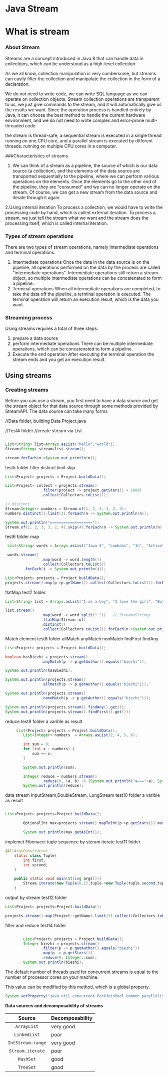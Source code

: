 # Java Stream
# What is stream

### About Stream


Streams are a concept introduced in Java 8 that can handle data in collections, which can be understood as a high-level collection

As we all know, collection manipulation is very cumbersome, but streams can easily filter the collection and manipulate the collection in the form of a declaration.

We do not need to write code, we can write SQL language as we can operate on collection objects. Stream collection operations are transparent to us, we just give commands to the stream, and it will automatically give us the results we want. Since the operation process is handled entirely by Java, it can choose the best method to handle the current hardware environment, and we do not need to write complex and error-prone multi-threaded code

the stream is thread-safe, a sequential stream is executed in a single thread running on one CPU core, and a parallel stream is executed by different threads. running on multiple CPU cores in a computer.


###Characteristics of streams
1. We can think of a stream as a pipeline, the source of which is our data source (a collection), and the elements of the data source are transported sequentially to the pipeline, where we can perform various operations on the elements. Once the elements go to the other end of the pipeline, they are "consumed" and we can no longer operate on the stream. Of course, we can get a new stream from the data source and iterate through it again.


2.Using internal iteration To process a collection, we would have to write the processing code by hand, which is called external iteration. To process a stream, we just tell the stream what we want and the stream does the processing itself, which is called internal iteration.



### Types of stream operations

There are two types of stream operations, namely intermediate operations and terminal operations.

1. Intermediate operations
    Once the data in the data source is on the pipeline, all operations performed on the data by the process are called "intermediate operations".
    Intermediate operations still return a stream object, so multiple intermediate operations can be concatenated to form a pipeline.
2. Terminal operations
    When all intermediate operations are completed, to take the data off the pipeline, a terminal operation is executed.
    The terminal operation will return an execution result, which is the data you want.

### Streaming process

Using streams requires a total of three steps:

1. prepare a data source
2. perform intermediate operations
    There can be multiple intermediate operations, which can be concatenated to form a pipeline.
3. Execute the end operation
    After executing the terminal operation the stream ends and you get an execution result.


## Using streams

### Creating streams

Before you can use a stream, you first need to have a data source and get the stream object for that data source through some methods provided by StreamAPI. The data source can take many forms



//Data folder, building Data
Project.java

//Test4 folder
//create stream via List
```java

List<String> list=Arrays.asList("hello","world");
Stream<String> stream=list.stream();

stream.forEach(n->System.out.println(n));
```

test5 folder
filter 
distinct
limit
skip
```java
List<Project> projects = Project.buildData();

List<Project> collect = projects.stream()
                .filter(project -> project.getStars() > 1000)
                .collect(Collectors.toList());

// distinct
Stream<Integer> numbers = Stream.of(1, 2, 3, 3, 2, 4);
numbers.distinct().limit(3).forEach(n -> System.out.println(n));

System.out.println("===================");
Stream.of(1, 2, 3, 3, 2, 4).skip(4).forEach(n -> System.out.println(n));

```
test6 folder
map
```java
 List<String> words = Arrays.asList("Java 8", "Lambdas", "In", "Action");

 words.stream()
                .map(word -> word.length())
                .collect(Collectors.toList())
        .forEach(i -> System.out.println(i)); 

List<Project> projects = Project.buildData();
projects.stream().map(p->p.getName()).collect(Collectors.toList()).forEach(n->System.out.println(n));
```

flatMap
test7 folder
```java
List<String> list = Arrays.asList("I am a boy", "I love the girl", "But the girl loves another girl");

list.stream()
                .map(word -> word.split(" "))   // Stream<String>
                .flatMap(Stream::of)
                .distinct()
                .collect(Collectors.toList()).forEach(n->System.out.println(n));
```

Match element
test8 folder
allMatch
anyMatch
nonMatch
findFirst
findAny
```java
List<Project> projects = Project.buildData();

boolean hasBiezhi = projects.stream()
                .anyMatch(p -> p.getAuthor().equals("biezhi"));

System.out.println(hasBiezhi);

System.out.println(projects.stream()
                .allMatch(p -> p.getAuthor().equals("biezhi")));

System.out.println(projects.stream()
                .noneMatch(p -> p.getAuthor().equals("biezhi")));

System.out.println(projects.stream().findAny().get());
System.out.println(projects.stream().findFirst().get());
```


reduce
test9 folder
a varible as result
```java
     List<Project> projects = Project.buildData();
        List<Integer> numbers  = Arrays.asList(2, 4, 5, 6);

        int sum = 0;
        for (int x : numbers) {
            sum += x;
        }

        System.out.println(sum);

        Integer reduce = numbers.stream()
                .reduce(0, (a, b) -> {System.out.println("a==="+a); System.out.println("b==="+b); return a+b;});
        System.out.println(reduce);
```


data stream InputStream,DoubleStream, LongStream
test10 folder
a varible as result
```java

List<Project> projects=Project.buildData();

        OptionalInt max=projects.stream().mapToInt(p->p.getStars()).max();

        System.out.println(max.getAsInt());
```


implemet Fibonacci tuple sequence by steram iterate
test11 folder
```java
@AllArgsConstructor
    static class Tuple{
        int first;
        int second;
    }

    public static void main(String args[]){
        Stream.iterate(new Tuple(0,1),tuple->new Tuple(tuple.second,tuple.first+tuple.second)).limit(20).forEach(tuple->System.out.println("("+ tuple.first +","+ tuple.second +")"));
    }
```


output by stream
test12 folder
```java
List<Project> projects=Project.buildData();

projects.stream().map(Project::getName).limit(3).collect(Collectors.toList()).forEach(n->System.out.println(n));
```

filter and reduce
test14 folder
```java

        List<Project> projects = Project.buildData();
        Integer biezhi = projects.stream()
                .filter(p -> p.getAuthor().equals("biezhi"))
                .map(p -> p.getStars())
                .reduce(0, Integer::sum);
        System.out.println(biezhi);
```


The default number of threads used for concurrent streams is equal to the number of processor cores on your machine.

This value can be modified by this method, which is a global property.

```java
System.setProperty("java.util.concurrent.ForkJoinPool.common.parallelism", "12").
```


**Data sources and decomposability of streams**

| Source | Decomposability |
|:-----:|:-------|
| `ArrayList` | very good |
| `LinkedList` | poor |
| `IntStream.range` | very good |
| `Stream.iterate` | poor |
| `HashSet` | good |
| `TreeSet` | good |
